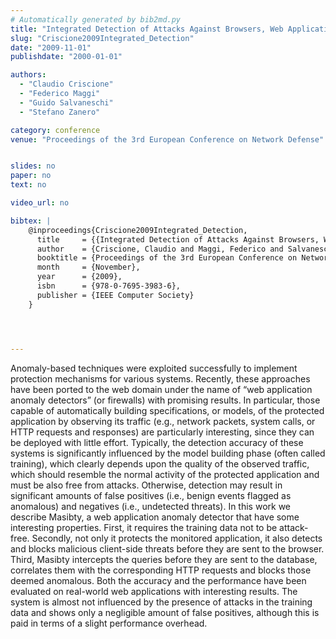 ```yaml
---
# Automatically generated by bib2md.py
title: "Integrated Detection of Attacks Against Browsers, Web Applications and Databases"
slug: "Criscione2009Integrated_Detection"
date: "2009-11-01"
publishdate: "2000-01-01"

authors:
  - "Claudio Criscione"
  - "Federico Maggi"
  - "Guido Salvaneschi"
  - "Stefano Zanero"

category: conference
venue: "Proceedings of the 3rd European Conference on Network Defense"


slides: no
paper: no
text: no

video_url: no

bibtex: |
    @inproceedings{Criscione2009Integrated_Detection,
      title     = {{Integrated Detection of Attacks Against Browsers, Web Applications and Databases}},
      author    = {Criscione, Claudio and Maggi, Federico and Salvaneschi, Guido and Zanero, Stefano},
      booktitle = {Proceedings of the 3rd European Conference on Network Defense},
      month     = {November},
      year      = {2009},
      isbn      = {978-0-7695-3983-6},
      publisher = {IEEE Computer Society}
    }




---
```


Anomaly-based techniques were exploited successfully to implement protection mechanisms for various systems. Recently, these approaches have been ported to the web domain under the name of “web application anomaly detectors” (or firewalls) with promising results. In particular, those capable of automatically building specifications, or models, of the protected application by observing its traffic (e.g., network packets, system calls, or HTTP requests and responses) are particularly interesting, since they can be deployed with little effort. Typically, the detection accuracy of these systems is significantly influenced by the model building phase (often called training), which clearly depends upon the quality of the observed traffic, which should resemble the normal activity of the protected application and must be also free from attacks. Otherwise, detection may result in significant amounts of false positives (i.e., benign events flagged as anomalous) and negatives (i.e., undetected threats). In this work we describe Masibty, a web application anomaly detector that have some interesting properties. First, it requires the training data not to be attack-free. Secondly, not only it protects the monitored application, it also detects and blocks malicious client-side threats before they are sent to the browser. Third, Masibty intercepts the queries before they are sent to the database, correlates them with the corresponding HTTP requests and blocks those deemed anomalous. Both the accuracy and the performance have been evaluated on real-world web applications with interesting results. The system is almost not influenced by the presence of attacks in the training data and shows only a negligible amount of false positives, although this is paid in terms of a slight performance overhead.